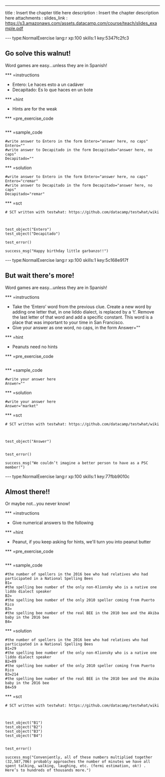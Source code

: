 ---
title       : Insert the chapter title here
description : Insert the chapter description here
attachments :
  slides_link : https://s3.amazonaws.com/assets.datacamp.com/course/teach/slides_example.pdf


--- type:NormalExercise lang:r xp:100 skills:1 key:5347fc2fc3
## Go solve this walnut!

Word games are easy...unless they are in Spanish!

*** =instructions
-  Entero: Le haces esto a un cadáver 
-  Decapitado: Es lo que haces en un bote

*** =hint
- Hints are for the weak

*** =pre_exercise_code
```{r}

```

*** =sample_code
```{r}
#write answer to Entero in the form Entero="answer here, no caps" 
Entero=""
#write answer to Decapitado in the form Decapitado="answer here, no caps"
Decapitado=""
```

*** =solution
```{r}
#write answer to Entero in the form Entero="answer here, no caps" 
Entero="cremar"
#write answer to Decapitado in the form Decapitado="answer here, no caps"
Decapitado="remar"
```

*** =sct
```{r}
# SCT written with testwhat: https://github.com/datacamp/testwhat/wiki



test_object("Entero")
test_object("Decapitado")

test_error()

success_msg("Happy birthday little garbanzo!!")
```

--- type:NormalExercise lang:r xp:100 skills:1 key:5c168e917f
## But wait there's more!

Word games are easy...unless they are in Spanish!

*** =instructions
-  Take the ‘Entero’ word from the previous clue. Create a new word by adding one letter that, in one liddo dialect, is replaced by a ‘t’. Remove the last letter of that word and add a specific constant. This word is a place that was important to your time in San Francisco. 
-  Give your answer as one word, no caps, in the form Answer=""



*** =hint
- Peanuts need no hints

*** =pre_exercise_code
```{r}

```

*** =sample_code
```{r}
#write your answer here
Answer=""
```

*** =solution
```{r}
#write your answer here
Answer="market"
```

*** =sct
```{r}
# SCT written with testwhat: https://github.com/datacamp/testwhat/wiki



test_object("Answer")


test_error()

success_msg("We couldn’t imagine a better person to have as a PSC member!")
```
--- type:NormalExercise lang:r xp:100 skills:1 key:77fbb9010c
## Almost there!!

Or maybe not...you never know!

*** =instructions
-  Give numerical answers to the following




*** =hint
- Peanut, if you keep asking for hints, we'll turn you into peanut butter

*** =pre_exercise_code
```{r}

```

*** =sample_code
```{r}
#the number of spellers in the 2016 bee who had relatives who had participated in a National Spelling Bees
B1=
#the spelling bee number of the only non-Klionsky who is a native one liddo dialect speaker
B2=
#the spelling bee number of the only 2010 speller coming from Puerto Rico
B3=
#the spelling bee number of the real BEE in the 2010 bee and the Akiba baby in the 2016 bee
B4=
```

*** =solution
```{r}
#the number of spellers in the 2016 bee who had relatives who had participated in a National Spelling Bees
B1=29
#the spelling bee number of the only non-Klionsky who is a native one liddo dialect speaker
B2=89
#the spelling bee number of the only 2010 speller coming from Puerto Rico
B3=214
#the spelling bee number of the real BEE in the 2010 bee and the Akiba baby in the 2016 bee
B4=59
```

*** =sct
```{r}
# SCT written with testwhat: https://github.com/datacamp/testwhat/wiki



test_object("B1")
test_object("B2")
test_object("B3")
test_object("B4")


test_error()

success_msg("Conveniently, all of these numbers multiplied together (32,587,706) probably approaches the number of minutes we have all spent talking, walking, laughing, etc. (fermi estimation, ok!) . Here’s to hundreds of thousands more.")
```

